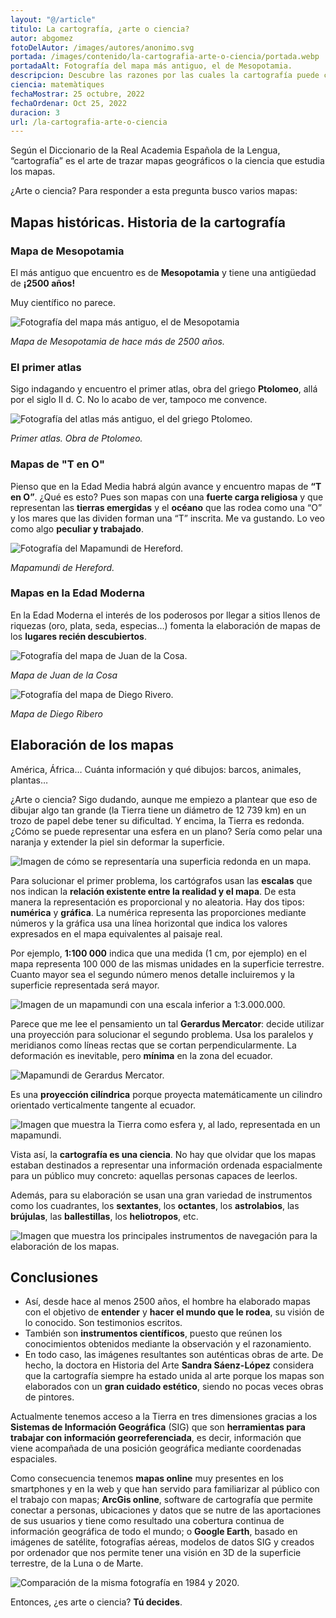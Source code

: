 ```yaml
---
layout: "@/article"
titulo: La cartografía, ¿arte o ciencia?
autor: abgomez
fotoDelAutor: /images/autores/anonimo.svg
portada: /images/contenido/la-cartografia-arte-o-ciencia/portada.webp
portadaAlt: Fotografía del mapa más antiguo, el de Mesopotamia.
descripcion: Descubre las razones por las cuales la cartografía puede considerarse tanto arte como ciencia en este artículo.
ciencia: matemàtiques
fechaMostrar: 25 octubre, 2022
fechaOrdenar: Oct 25, 2022
duracion: 3 
url: /la-cartografia-arte-o-ciencia
---
```


Según el Diccionario de la Real Academia Española de la Lengua, “cartografía” es el arte de trazar mapas geográficos o la ciencia que estudia los mapas.

¿Arte o ciencia? Para responder a esta pregunta busco varios mapas:

## Mapas históricas. Historia de la cartografía

### Mapa de Mesopotamia

El más antiguo que encuentro es de **Mesopotamia** y tiene una antigüedad de **¡2500 años!**

Muy científico no parece.

![Fotografía del mapa más antiguo, el de Mesopotamia](/images/contenido/la-cartografia-arte-o-ciencia/mesopotamia.webp)

*Mapa de Mesopotamia de hace más de 2500 años.*

### El primer atlas

Sigo indagando y encuentro el primer atlas, obra del griego **Ptolomeo**, allá por el siglo II d. C. No lo acabo de ver, tampoco me convence.

![Fotografía del atlas más antiguo, el del griego Ptolomeo.](/images/contenido/la-cartografia-arte-o-ciencia/ptolomeo.webp)

*Primer atlas. Obra de Ptolomeo.*

### Mapas de "T en O"

Pienso que en la Edad Media habrá algún avance y encuentro mapas de **“T en O”**. ¿Qué es esto? Pues son mapas con una **fuerte carga religiosa** y que representan las **tierras emergidas** y el **océano** que las rodea como una “O” y los mares que las dividen forman una “T” inscrita. Me va gustando. Lo veo como algo **peculiar y trabajado**.

![Fotografía del Mapamundi de Hereford.](/images/contenido/la-cartografia-arte-o-ciencia/t-en-o.webp)

*Mapamundi de Hereford.*

### Mapas en la Edad Moderna

En la Edad Moderna el interés de los poderosos por llegar a sitios llenos de riquezas (oro, plata, seda, especias…) fomenta la elaboración de mapas de los **lugares recién descubiertos**.

![Fotografía del mapa de Juan de la Cosa.](/images/contenido/la-cartografia-arte-o-ciencia/juan-de-la-cosa.webp)

*Mapa de Juan de la Cosa*

![Fotografía del mapa de Diego Rivero.](/images/contenido/la-cartografia-arte-o-ciencia/diego-rivero.webp)

*Mapa de Diego Ribero*

## Elaboración de los mapas

América, África… Cuánta información y qué dibujos: barcos, animales, plantas…

¿Arte o ciencia? Sigo dudando, aunque me empiezo a plantear que eso de dibujar algo tan grande (la Tierra tiene un diámetro de 12 739 km) en un trozo de papel debe tener su dificultad. Y encima, la Tierra es redonda. ¿Cómo se puede representar una esfera en un plano? Sería como pelar una naranja y extender la piel sin deformar la superficie.

![Imagen de cómo se representaría una superficia redonda en un mapa.](/images/contenido/la-cartografia-arte-o-ciencia/tierra-redonda.webp)

Para solucionar el primer problema, los cartógrafos usan las **escalas** que nos indican la **relación existente entre la realidad y el mapa**. De esta manera la representación es proporcional y no aleatoria. Hay dos tipos: **numérica** y **gráfica**. La numérica representa las proporciones mediante números y la gráfica usa una línea horizontal que indica los valores expresados en el mapa equivalentes al paisaje real.

Por ejemplo, **1:100 000** indica que una medida (1 cm, por ejemplo) en el mapa representa 100 000 de las mismas unidades en la superficie terrestre. Cuanto mayor sea el segundo número menos detalle incluiremos y la superficie representada será mayor.

![Imagen de un mapamundi con una escala inferior a 1:3.000.000.](/images/contenido/la-cartografia-arte-o-ciencia/tierra-redonda.webp)

Parece que me lee el pensamiento un tal **Gerardus Mercator**: decide utilizar una proyección para solucionar el segundo problema. Usa los paralelos y meridianos como líneas rectas que se cortan perpendicularmente. La deformación es inevitable, pero **mínima** en la zona del ecuador.

![Mapamundi de Gerardus Mercator.](/images/contenido/la-cartografia-arte-o-ciencia/gerardus-mercator.webp)

Es una **proyección cilíndrica** porque proyecta matemáticamente un cilindro orientado verticalmente tangente al ecuador.

![Imagen que muestra la Tierra como esfera y, al lado, representada en un mapamundi.](/images/contenido/la-cartografia-arte-o-ciencia/proyeccion-cilindrica.webp)

Vista así, la **cartografía es una ciencia**. No hay que olvidar que los mapas estaban destinados a representar una información ordenada espacialmente para un público muy concreto: aquellas personas capaces de leerlos.

Además, para su elaboración se usan una gran variedad de instrumentos como los cuadrantes, los **sextantes**, los **octantes**, los **astrolabios**, las **brújulas**, las **ballestillas**, los **heliotropos**, etc.

![Imagen que muestra los principales instrumentos de navegación para la elaboración de los mapas.](/images/contenido/la-cartografia-arte-o-ciencia/instrumentos-de-navegacion.webp)

## Conclusiones

- Así, desde hace al menos 2500 años, el hombre ha elaborado mapas con el objetivo de **entender** y **hacer el mundo que le rodea**, su visión de lo conocido. Son testimonios escritos.
- También son **instrumentos científicos**, puesto que reúnen los conocimientos obtenidos mediante la observación y el razonamiento.
- En todo caso, las imágenes resultantes son auténticas obras de arte. De hecho, la doctora en Historia del Arte **Sandra Sáenz-López** considera que la cartografía siempre ha estado unida al arte porque los mapas son elaborados con un **gran cuidado estético**, siendo no pocas veces obras de pintores.

Actualmente tenemos acceso a la Tierra en tres dimensiones gracias a los **Sistemas de Información Geográfica** (SIG) que son **herramientas para trabajar con información georreferenciada**, es decir, información que viene acompañada de una posición geográfica mediante coordenadas espaciales.

Como consecuencia tenemos **mapas online** muy presentes en los smartphones y en la web y que han servido para familiarizar al público con el trabajo con mapas; **ArcGis online**, software de cartografía que permite conectar a personas, ubicaciones y datos que se nutre de las aportaciones de sus usuarios y tiene como resultado una cobertura continua de información geográfica de todo el mundo; o **Google Earth**, basado en imágenes de satélite, fotografías aéreas, modelos de datos SIG y creados por ordenador que nos permite tener una visión en 3D de la superficie terrestre, de la Luna o de Marte.

![Comparación de la misma fotografía en 1984 y 2020.](/images/contenido/la-cartografia-arte-o-ciencia/1984-2020.webp)

Entonces, ¿es arte o ciencia? **Tú decides**.